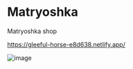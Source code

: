 # Matryoshka
Matryoshka shop



https://gleeful-horse-e8d638.netlify.app/



![image](https://github.com/ataupeka/Matryoshka/assets/121459925/a71386f1-8f3e-482a-8176-2cab458931d2)


